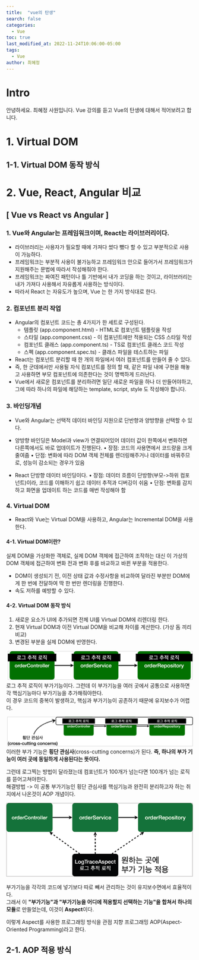 ```yaml
---
title:  "vue의 탄생"
search: false
categories: 
  - Vue
toc: true  
last_modified_at: 2022-11-24T10:06:00-05:00
tags:
  - Vue
author: 최혜정
---
```


# Intro
안녕하세요. 최혜정 사원입니다.
Vue 강의를 듣고 Vue의 탄생에 대해서 적어보려고 합니다.  


# 1. Virtual DOM

## 1-1. Virtual DOM 동작 방식

# 2. Vue, React, Angular 비교

## [ Vue vs React vs Angular ]
### 1. Vue와 Angular는 프레임워크이며, React는 라이브러리이다.
  - 라이브러리는 사용자가 필요할 때에 가져다 썼다 뺐다 할 수 있고 부분적으로 사용이 가능하다.
  - 프레임워크는 부분적 사용이 불가능하고 프레임워크 안으로 들어가서 프레임워크가 지원해주는 문법에 따라서 작성해줘야 한다.
  - 프레임워크는 짜여진 패턴이나 틀 기반에서 내가 코딩을 하는 것이고, 라이브러리는 내가 가져다 사용해서 자유롭게 사용하는 방식이다.
  - 따라서 React 는 자유도가 높으며, Vue 는 한 가지 방식대로 한다.

### 2. 컴포넌트 분리 작업
  - Angular의 컴포넌트 코드는 총 4가지가 한 세트로 구성된다.
    - 템플릿 (app.component.html) - HTML로 컴포넌트 템플릿을 작성
    - 스타일 (app.component.css) - 이 컴포넌트에만 적용되는 CSS 스타일 작성
    - 컴포넌트 클래스 (app.component.ts) - TS로 컴포넌트 클래스 코드 작성
    - 스펙 (app.component.spec.ts) - 클래스 파일을 테스트하는 파일       
  - React는 컴포넌트 분리할 때 한 개의 파일에서 여러 컴포넌트를 만들어 줄 수 있다.
  - 즉, 한 군데에서만 사용될 자식 컴포넌트를 정의 할 때, 같은 파일 내에 구현을 해놓고 사용하면 부모 컴포넌트에 의존한다는 것이 명백하게 드러난다.
  - Vue에서 새로운 컴포넌트를 분리하려면 일단 새로운 파일을 하나 더 만들어야하고, 그에 따라 하나의 파일에 해당하는 template, script, style 도 작성해야 합니다.
  
### 3. 바인딩개념
  - Vue와 Angular는 선택적 데이터 바인딩 지원으로 단반향과 양방향을 선택할 수 있다.
  - 양방향 바인딩은 Model과 view가 연결되어있어 데이터 값이 한쪽에서 변화하면 다른쪽에서도 바로 업데이트가 진행된다.
• 장점: 코드의 사용면에서 코드량을 크게 줄여줌
• 단점: 변화에 따라 DOM 객체 전체를 렌더링해주거나 데이터를 바꿔주므로, 성능이 감소되는 경우가 있음

  - React 단방향 데이터 바인딩이다.
• 장점: 데이터 흐름이 단방향(부모->하위 컴포넌트)이라, 코드를 이해하기 쉽고 데이터 추적과 디버깅이 쉬움
• 단점: 변화를 감지하고 화면을 업데이트 하는 코드를 매번 작성해야 함

### 4. Virtual DOM
- React와 Vue는 Virtual DOM을 사용하고, Angular는 Incremental DOM을 사용한다.

#### 4-1. Virtual DOM이란?
실제 DOM을 가상화한 객체로, 실제 DOM 객체에 접근하여 조작하는 대신 이 가상의 DOM 객체에 접근하여 변화 전과 변화 후를 바교하고 바뀐 부분을 적용한다.
- DOM이 생성되기 전, 이전 상태 값과 수정사항을 비교하여 달라진 부분만 DOM에게 한 번에 전달하여 딱 한 번만 렌더링을 진행한다.
- 속도 저하를 예방할 수 있다.

#### 4-2. Virtual DOM 동작 방식
1. 새로운 요소가 UI에 추가되면 전체 UI를 Virtual DOM에 리렌더링 한다.
2. 현재 Virtual DOM과 이전 Virtual DOM을 비교해 차이를 계산한다. (가상 돔 끼리 비교)
3. 변경된 부분을 실제 DOM에 반영한다.




![캡처1](./core/image/캡처1.PNG)  
로그 추적 로직이 부가기능이다. 그런데 이 부가기능을 여러 곳에서 공통으로 사용하면 각 핵심기능마다 부가기능을 추가해줘야한다.  
이 경우 코드의 중복이 발생하고, 핵심과 부가기능이 공존하기 때문에 유지보수가 어렵다.  

![캡처2](./core/image/캡처2.PNG)  
이러한 부가 기능은 **횡단 관심사**(cross-cutting concerns)가 된다.  **즉, 하나의 부가 기능이 여러 곳에 동일하게 사용된다는 뜻이다.**

그런데 로그찍는 방법이 달라졌는데 컴포넌트가 100개가 넘는다면 100개가 넘는 로직를 뜯어고쳐야한다.   
해결방법 -> 이 공통 부가기능인 횡단 관심사를 핵심기능과 완전히 분리하고자 하는 취지에서 나온것이 AOP 개념이다.  

![AOP](./core/image/AOP.PNG) 

부가기능을 각각의 코드에 넣기보다 따로 빼서 관리하는 것이 유지보수면에서 효율적이다.   
그래서 이 **"부가기능"과 "부가기능을 어디에 적용할지 선택하는 기능"을 합쳐서 하나의 모듈**로 만들었는데, 이것이 **Aspect**이다.   

이렇게 Aspect를 사용한 프로그래밍 방식을 관점 지향 프로그래밍 AOP(Aspect-Oriented Programming)라고 한다.

## 2-1. AOP 적용 방식
